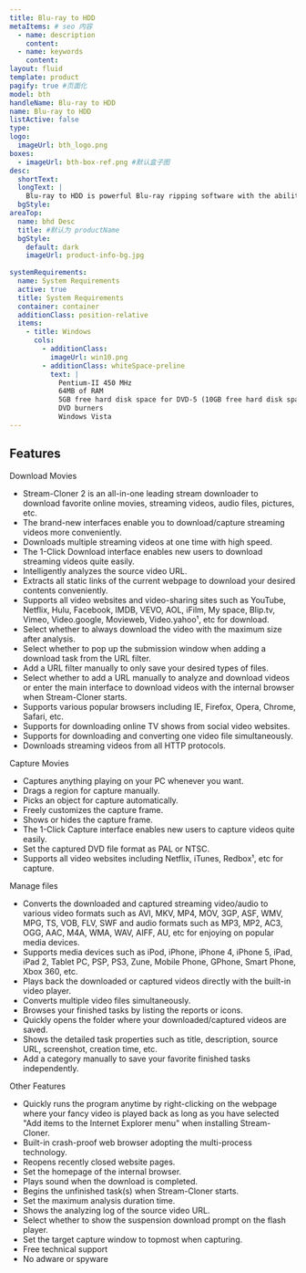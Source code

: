 ```yaml
---
title: Blu-ray to HDD
metaItems: # seo 内容
  - name: description
    content: 
  - name: keywords
    content: 
layout: fluid
template: product
pagify: true #页面化
model: bth
handleName: Blu-ray to HDD
name: Blu-ray to HDD
listActive: false
type: 
logo:
  imageUrl: bth_logo.png
boxes:
  - imageUrl: bth-box-ref.png #默认盒子图
desc:
  shortText: 
  longText: |    
    Blu-ray to HDD is powerful Blu-ray ripping software with the ability to convert Blu-ray movies to MKV or TS files. Now you can enjoy any Blu-ray movie on the PC with a software player (like KMplayer, Mplayer and PowerDVD), or on TV with an HDD player (MVIX, TVIX). The built-in engine will ensure a perfect conversion of almost any popular Blu-ray movie. Its high conversion speed and user-friendly interfaces will make the converting process easy and fun.
  bgStyle: 
areaTop:
  name: bhd Desc
  title: #默认为 productName
  bgStyle: 
    default: dark
    imageUrl: product-info-bg.jpg  
 
systemRequirements:
  name: System Requirements 
  active: true
  title: System Requirements
  container: container
  additionClass: position-relative
  items:
    - title: Windows
      cols:
        - additionClass: 
          imageUrl: win10.png
        - additionClass: whiteSpace-preline
          text: |
            Pentium-II 450 MHz
            64MB of RAM
            5GB free hard disk space for DVD-5 (10GB free hard disk space for DVD-9)
            DVD burners
            Windows Vista
---
```


## Features


Download Movies

*   Stream-Cloner 2 is an all-in-one leading stream downloader to download favorite online movies, streaming videos, audio files, pictures, etc.
*   The brand-new interfaces enable you to download/capture streaming videos more conveniently.
*   Downloads multiple streaming videos at one time with high speed.
*   The 1-Click Download interface enables new users to download streaming videos quite easily.
*   Intelligently analyzes the source video URL.
*   Extracts all static links of the current webpage to download your desired contents conveniently.
*   Supports all video websites and video-sharing sites such as YouTube, Netflix, Hulu, Facebook, IMDB, VEVO, AOL, iFilm, My space, Blip.tv, Vimeo, Video.google, Movieweb, Video.yahoo¹, etc for download.
*   Select whether to always download the video with the maximum size after analysis.
*   Select whether to pop up the submission window when adding a download task from the URL filter.
*   Add a URL filter manually to only save your desired types of files.
*   Select whether to add a URL manually to analyze and download videos or enter the main interface to download videos with the internal browser when Stream-Cloner starts.
*   Supports various popular browsers including IE, Firefox, Opera, Chrome, Safari, etc.
*   Supports for downloading online TV shows from social video websites.
*   Supports for downloading and converting one video file simultaneously.
*   Downloads streaming videos from all HTTP protocols.



Capture Movies

*   Captures anything playing on your PC whenever you want.
*   Drags a region for capture manually.
*   Picks an object for capture automatically.
*   Freely customizes the capture frame.
*   Shows or hides the capture frame.
*   The 1-Click Capture interface enables new users to capture videos quite easily.
*   Set the captured DVD file format as PAL or NTSC.
*   Supports all video websites including Netflix, iTunes, Redbox¹, etc for capture.



Manage files

*   Converts the downloaded and captured streaming video/audio to various video formats such as AVI, MKV, MP4, MOV, 3GP, ASF, WMV, MPG, TS, VOB, FLV, SWF and audio formats such as MP3, MP2, AC3, OGG, AAC, M4A, WMA, WAV, AIFF, AU, etc for enjoying on popular media devices.
*   Supports media devices such as iPod, iPhone, iPhone 4, iPhone 5, iPad, iPad 2, Tablet PC, PSP, PS3, Zune, Mobile Phone, GPhone, Smart Phone, Xbox 360, etc.
*   Plays back the downloaded or captured videos directly with the built-in video player.
*   Converts multiple video files simultaneously.
*   Browses your finished tasks by listing the reports or icons.
*   Quickly opens the folder where your downloaded/captured videos are saved.
*   Shows the detailed task properties such as title, description, source URL, screenshot, creation time, etc.
*   Add a category manually to save your favorite finished tasks independently.



Other Features

*   Quickly runs the program anytime by right-clicking on the webpage where your fancy video is played back as long as you have selected "Add items to the Internet Explorer menu" when installing Stream-Cloner.
*   Built-in crash-proof web browser adopting the multi-process technology.
*   Reopens recently closed website pages.
*   Set the homepage of the internal browser.
*   Plays sound when the download is completed.
*   Begins the unfinished task(s) when Stream-Cloner starts.
*   Set the maximum analysis duration time.
*   Shows the analyzing log of the source video URL.
*   Select whether to show the suspension download prompt on the flash player.
*   Set the target capture window to topmost when capturing.
*   Free technical support
*   No adware or spyware 
